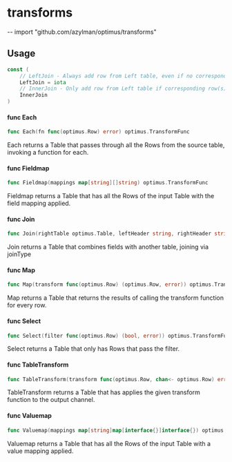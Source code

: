 # transforms
--
    import "github.com/azylman/optimus/transforms"


## Usage

```go
const (
	// LeftJoin - Always add row from Left table, even if no corresponding rows found in Right table)
	LeftJoin = iota
	// InnerJoin - Only add row from Left table if corresponding row(s) found in Right table)
	InnerJoin
)
```

#### func  Each

```go
func Each(fn func(optimus.Row) error) optimus.TransformFunc
```
Each returns a Table that passes through all the Rows from the source table,
invoking a function for each.

#### func  Fieldmap

```go
func Fieldmap(mappings map[string][]string) optimus.TransformFunc
```
Fieldmap returns a Table that has all the Rows of the input Table with the field
mapping applied.

#### func  Join

```go
func Join(rightTable optimus.Table, leftHeader string, rightHeader string, joinType int) optimus.TransformFunc
```
Join returns a Table that combines fields with another table, joining via
joinType

#### func  Map

```go
func Map(transform func(optimus.Row) (optimus.Row, error)) optimus.TransformFunc
```
Map returns a Table that returns the results of calling the transform function
for every row.

#### func  Select

```go
func Select(filter func(optimus.Row) (bool, error)) optimus.TransformFunc
```
Select returns a Table that only has Rows that pass the filter.

#### func  TableTransform

```go
func TableTransform(transform func(optimus.Row, chan<- optimus.Row) error) optimus.TransformFunc
```
TableTransform returns a Table that has applies the given transform function to
the output channel.

#### func  Valuemap

```go
func Valuemap(mappings map[string]map[interface{}]interface{}) optimus.TransformFunc
```
Valuemap returns a Table that has all the Rows of the input Table with a value
mapping applied.
